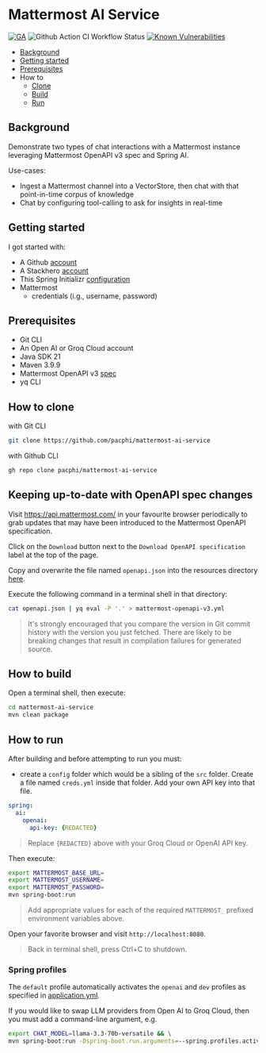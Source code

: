 # Mattermost AI Service

[![GA](https://img.shields.io/badge/Release-Alpha-darkred)](https://img.shields.io/badge/Release-Alpha-darkred) ![Github Action CI Workflow Status](https://github.com/pacphi/mattermost-ai-service/actions/workflows/ci.yml/badge.svg) [![Known Vulnerabilities](https://snyk.io/test/github/pacphi/mattermost-ai-service/badge.svg?style=plastic)](https://snyk.io/test/github/pacphi/mattermost-ai-service)

* [Background](#background)
* [Getting started](#getting-started)
* [Prerequisites](#prerequisites)
* How to
  * [Clone](#how-to-clone)
  * [Build](#how-to-build)
  * [Run](#how-to-run)

## Background

Demonstrate two types of chat interactions with a Mattermost instance leveraging Mattermost OpenAPI v3 spec and Spring AI.

Use-cases:

* Ingest a Mattermost channel into a VectorStore, then chat with that point-in-time corpus of knowledge
* Chat by configuring tool-calling to ask for insights in real-time

## Getting started

I got started with:

* A Github [account](https://github.com/signup)
* A Stackhero [account](https://stackhero.io)
* This Spring Initializr [configuration](https://start.spring.io/#!type=maven-project&language=java&platformVersion=3.4.1&packaging=jar&jvmVersion=21&groupId=me.pacphi&artifactId=mattermost-ai-service&name=Mattermost%20AI%20Service&description=Demonstrate%20two%20types%20of%20chat%20interactions%20with%20a%20Mattermost%20instance%20leveraging%20Mattermost%20OpenAPI%20v3%20spec%20and%20Spring%20AI&packageName=me.pacphi.mattermost&dependencies=spring-ai-openai,web,configuration-processor,devtools,docker-compose)
* Mattermost 
  * credentials (i.g., username, password)

## Prerequisites

* Git CLI
* An Open AI or Groq Cloud account
* Java SDK 21
* Maven 3.9.9
* Mattermost OpenAPI v3 [spec](https://api.mattermost.com/v3/static/mattermost-openapi-v3.yaml)
* yq CLI

## How to clone

with Git CLI

```bash
git clone https://github.com/pacphi/mattermost-ai-service
```

with Github CLI

```bash
gh repo clone pacphi/mattermost-ai-service
```

## Keeping up-to-date with OpenAPI spec changes

Visit https://api.mattermost.com/ in your favourite browser periodically to grab updates that may have been introduced to the Mattermost OpenAPI specification.

Click on the `Download` button next to the `Download OpenAPI specification` label at the top of the page.

Copy and overwrite the file named `openapi.json` into the resources directory [here](src/main/resrouces/openapi).

Execute the following command in a terminal shell in that directory:

```bash
cat openapi.json | yq eval -P '.' > mattermost-openapi-v3.yml
```

> It's strongly encouraged that you compare the version in Git commit history with the version you just fetched.  There are likely to be breaking changes that result in compilation failures for generated source.

## How to build

Open a terminal shell, then execute:

```bash
cd mattermost-ai-service
mvn clean package
```

## How to run

After building and before attempting to run you must:

* create a `config` folder which would be a sibling of the `src` folder.  Create a file named `creds.yml` inside that folder.  Add your own API key into that file.

```yaml
spring:
  ai:
    openai:
      api-key: {REDACTED}
```
> Replace `{REDACTED}` above with your Groq Cloud or OpenAI API key.

Then execute:

```bash
export MATTERMOST_BASE_URL=
export MATTERMOST_USERNAME=
export MATTERMOST_PASSWORD=
mvn spring-boot:run
```

> Add appropriate values for each of the required `MATTERMOST_` prefixed environment variables above.

Open your favorite browser and visit `http://localhost:8080`.

> Back in terminal shell, press Ctrl+C to shutdown.

### Spring profiles

The `default` profile automatically activates the `openai` and `dev` profiles as specified in [application.yml](src/main/resources/application.yml).

If you would like to swap LLM providers from Open AI to Groq Cloud, then you must add a command-line argument, e.g.

```bash
export CHAT_MODEL=llama-3.3-70b-versatile && \
mvn spring-boot:run -Dspring-boot.run.arguments=--spring.profiles.active=groq-cloud,dev
```
